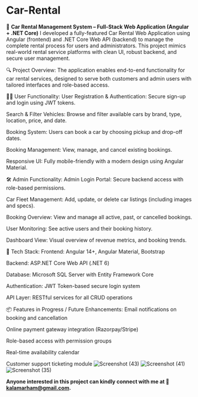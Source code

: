 # Car-Rental
🚗 **Car Rental Management System – Full-Stack Web Application (Angular + .NET Core)**
I developed a fully-featured Car Rental Web Application using Angular (frontend) and .NET Core Web API (backend) to manage the complete rental process for users and administrators. This project mimics real-world rental service platforms with clean UI, robust backend, and secure user management.

🔍 Project Overview:
The application enables end-to-end functionality for car rental services, designed to serve both customers and admin users with tailored interfaces and role-based access.

👨‍💻 User Functionality:
User Registration & Authentication: Secure sign-up and login using JWT tokens.

Search & Filter Vehicles: Browse and filter available cars by brand, type, location, price, and date.

Booking System: Users can book a car by choosing pickup and drop-off dates.

Booking Management: View, manage, and cancel existing bookings.

Responsive UI: Fully mobile-friendly with a modern design using Angular Material.

🛠️ Admin Functionality:
Admin Login Portal: Secure backend access with role-based permissions.

Car Fleet Management: Add, update, or delete car listings (including images and specs).

Booking Overview: View and manage all active, past, or cancelled bookings.

User Monitoring: See active users and their booking history.

Dashboard View: Visual overview of revenue metrics, and booking trends.

🧪 Tech Stack:
Frontend: Angular 14+, Angular Material, Bootstrap

Backend: ASP.NET Core Web API (.NET 6)

Database: Microsoft SQL Server with Entity Framework Core

Authentication: JWT Token-based secure login system

API Layer: RESTful services for all CRUD operations


📦 Features in Progress / Future Enhancements:
Email notifications on booking and cancellation

Online payment gateway integration (Razorpay/Stripe)

Role-based access with permission groups

Real-time availability calendar

Customer support ticketing module
![Screenshot (43)](https://github.com/user-attachments/assets/7ee12a97-a372-44a3-8096-a9feafd50adf)
![Screenshot (41)](https://github.com/user-attachments/assets/8c0baf28-b3d5-45e4-9f53-994683487409)
![Screenshot (35)](https://github.com/user-attachments/assets/00f134d2-2b0e-4a39-b95a-0787b44193d4)



**Anyone interested in this project can kindly connect with me at 📧 kalamarham@gmail.com.**
